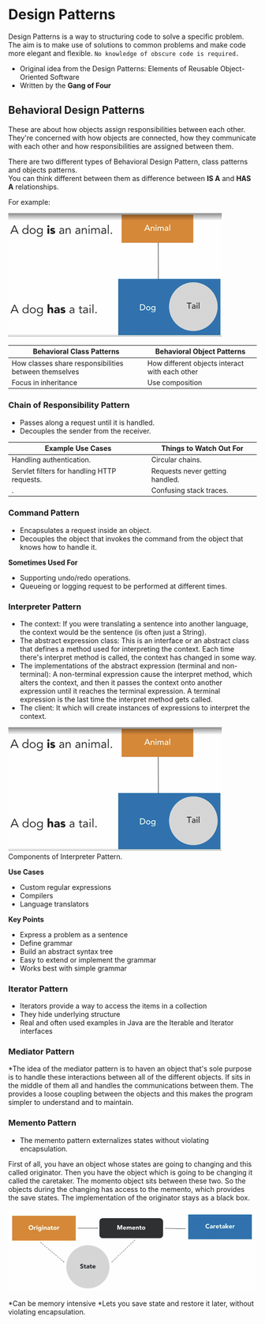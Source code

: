 # Design Patterns
 Design Patterns is a way to structuring code to solve a specific problem. <br/>
The aim is to make use of solutions to common problems and make code more elegant and flexible.
`No knowledge of obscure code is required.`

* Original idea from the Design Patterns: Elements of Reusable Object-Oriented Software
* Written by the <b> Gang of Four </b>

## Behavioral Design Patterns
These are about how objects assign responsibilities between each other.
They're concerned with how objects are connected, how they communicate with each other and
how responsibilities are assigned between them.

There are two different types of Behavioral Design Pattern, class patterns and objects patterns.</br>
You can think different between them as difference between **IS A** and **HAS A** relationships.</br>

For example:

![bhp.png](bhp.png)

| Behavioral Class Patterns | Behavioral Object Patterns |
|-----  | ----- |
|How classes share responsibilities between themselves| How different objects interact with each other|
|Focus in inheritance| Use composition|

### Chain of Responsibility Pattern
* Passes along a request until it is handled.</br>
* Decouples the sender from the receiver. </br>

| **Example Use Cases**  | **Things to Watch Out For** |
|-----  | ----- |
| Handling authentication. </br>                   | Circular chains.              |
| Servlet filters for handling HTTP requests. </br>| Requests never getting handled. |
|.| Confusing stack traces. |

### Command Pattern
* Encapsulates a request inside an object. 
* Decouples the object that invokes the command from the object that knows how to handle it.

**Sometimes Used For** 
* Supporting undo/redo operations. 
* Queueing or logging request to be performed at different times.

### Interpreter Pattern
* The context: 
If you were translating a sentence into another language, the context would be the sentence (is often just a String).
* The abstract expression class: 
This is an interface or an abstract class that defines a method used for interpreting the context.
Each time there's interpret method is called, the context has changed in some way.
* The implementations of the abstract expression (terminal and non-terminal):
A non-terminal expression cause the interpret method, which alters the context, and then it passes the context onto another expression until it reaches the terminal expression. 
A terminal expression is the last time the interpret method gets called. 
* The client: It which will create instances of expressions to interpret the context.

![img.png](img.png)
<br> Components of Interpreter Pattern.


**Use Cases**
* Custom regular expressions
* Compilers
* Language translators

**Key Points**
* Express a problem as a sentence
* Define grammar
* Build an abstract syntax tree
* Easy to extend or implement the grammar
* Works best with simple grammar

### Iterator Pattern

* Iterators provide a way to access the items in a collection
* They hide underlying structure
* Real and often used examples in Java are the Iterable and Iterator interfaces

### Mediator Pattern

*The idea of the mediator pattern is to haven an object that's sole purpose is to handle these interactions between all of the different objects.
If sits in the middle of them all and handles the communications between them.
The provides a loose coupling between the objects and this makes the program simpler to understand and to maintain.

### Memento Pattern

* The memento pattern externalizes states without violating encapsulation.


First of all, you have an object whose states are going to changing and this called originator.
Then you have the object which is going to be changing it called the caretaker.
The momento object sits between these two.
So the objects during the changing has access to the memento, which provides the save states.
The implementation of the originator stays as a black box.

![img_1.png](img_1.png)

*Can be memory intensive
*Lets you save state and restore it later, without violating encapsulation.
